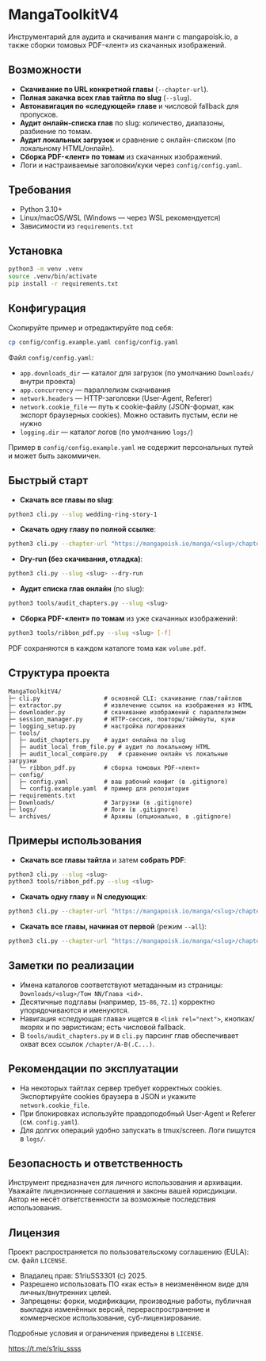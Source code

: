 # MangaToolkitV4

Инструментарий для аудита и скачивания манги с mangapoisk.io, а также сборки томовых PDF-«лент» из скачанных изображений.

## Возможности

- __Скачивание по URL конкретной главы__ (`--chapter-url`).
- __Полная закачка всех глав тайтла по slug__ (`--slug`).
- __Автонавигация по «следующей» главе__ и числовой fallback для пропусков.
- __Аудит онлайн-списка глав__ по slug: количество, диапазоны, разбиение по томам.
- __Аудит локальных загрузок__ и сравнение с онлайн-списком (по локальному HTML/онлайн).
- __Сборка PDF-«лент» по томам__ из скачанных изображений.
- Логи и настраиваемые заголовки/куки через `config/config.yaml`.

## Требования

- Python 3.10+
- Linux/macOS/WSL (Windows — через WSL рекомендуется)
- Зависимости из `requirements.txt`

## Установка

```bash
python3 -m venv .venv
source .venv/bin/activate
pip install -r requirements.txt
```

## Конфигурация

Скопируйте пример и отредактируйте под себя:

```bash
cp config/config.example.yaml config/config.yaml
```

Файл `config/config.yaml`:
- `app.downloads_dir` — каталог для загрузок (по умолчанию `Downloads/` внутри проекта)
- `app.concurrency` — параллелизм скачивания
- `network.headers` — HTTP-заголовки (User-Agent, Referer)
- `network.cookie_file` — путь к cookie-файлу (JSON-формат, как экспорт браузерных cookies). Можно оставить пустым, если не нужно
- `logging.dir` — каталог логов (по умолчанию `logs/`)

Пример в `config/config.example.yaml` не содержит персональных путей и может быть закоммичен.

## Быстрый старт

- __Скачать все главы по slug__:

```bash
python3 cli.py --slug wedding-ring-story-1
```

- __Скачать одну главу по полной ссылке__:

```bash
python3 cli.py --chapter-url "https://mangapoisk.io/manga/<slug>/chapter/15-1"
```

- __Dry-run (без скачивания, отладка)__:

```bash
python3 cli.py --slug <slug> --dry-run
```

- __Аудит списка глав онлайн__ (по slug):

```bash
python3 tools/audit_chapters.py --slug <slug>
```

- __Сборка PDF-«лент» по томам__ из уже скачанных изображений:

```bash
python3 tools/ribbon_pdf.py --slug <slug> [-f]
```

PDF сохраняются в каждом каталоге тома как `volume.pdf`.

## Структура проекта

```
MangaToolkitV4/
├─ cli.py                  # основной CLI: скачивание глав/тайтлов
├─ extractor.py            # извлечение ссылок на изображения из HTML
├─ downloader.py           # скачивание изображений с параллелизмом
├─ session_manager.py      # HTTP-сессия, повторы/таймауты, куки
├─ logging_setup.py        # настройка логирования
├─ tools/
│  ├─ audit_chapters.py    # аудит онлайна по slug
│  ├─ audit_local_from_file.py # аудит по локальному HTML
│  ├─ audit_local_compare.py   # сравнение онлайн vs локальные загрузки
│  └─ ribbon_pdf.py        # сборка томовых PDF-«лент»
├─ config/
│  ├─ config.yaml          # ваш рабочий конфиг (в .gitignore)
│  └─ config.example.yaml  # пример для репозитория
├─ requirements.txt
├─ Downloads/              # Загрузки (в .gitignore)
├─ logs/                   # Логи (в .gitignore)
└─ archives/               # Архивы (опционально, в .gitignore)
```

## Примеры использования

- __Скачать все главы тайтла__ и затем __собрать PDF__:

```bash
python3 cli.py --slug <slug>
python3 tools/ribbon_pdf.py --slug <slug>
```

- __Скачать одну главу__ и __N следующих__:

```bash
python3 cli.py --chapter-url "https://mangapoisk.io/manga/<slug>/chapter/12-3" --auto-next 5
```

- __Скачать все главы, начиная от первой__ (режим `--all`):

```bash
python3 cli.py --chapter-url "https://mangapoisk.io/manga/<slug>/chapter/1-1" --all
```

## Заметки по реализации

- Имена каталогов соответствуют метаданным из страницы: `Downloads/<slug>/Том NN/Глава <id>`.
- Десятичные подглавы (например, `15-86`, `72.1`) корректно упорядочиваются и именуются.
- Навигация «следующая глава» ищется в `<link rel="next">`, кнопках/якорях и по эвристикам; есть числовой fallback.
- В `tools/audit_chapters.py` и в `cli.py` парсинг глав обеспечивает охват всех ссылок `/chapter/A-B(.C...)`.

## Рекомендации по эксплуатации

- На некоторых тайтлах сервер требует корректных cookies. Экспортируйте cookies браузера в JSON и укажите `network.cookie_file`.
- При блокировках используйте правдоподобный User-Agent и Referer (см. `config.yaml`).
- Для долгих операций удобно запускать в tmux/screen. Логи пишутся в `logs/`.

## Безопасность и ответственность

Инструмент предназначен для личного использования и архивации. Уважайте лицензионные соглашения и законы вашей юрисдикции. Автор не несёт ответственности за возможные последствия использования.

## Лицензия

Проект распространяется по пользовательскому соглашению (EULA): см. файл `LICENSE`.

- Владалец прав: S1riuSS3301 (c) 2025.
- Разрешено использовать ПО «как есть» в неизменённом виде для личных/внутренних целей.
- Запрещены: форки, модификации, производные работы, публичная выкладка изменённых версий, перераспространение и коммерческое использование, суб-лицензирование.

Подробные условия и ограничения приведены в `LICENSE`.


https://t.me/s1riu_ssss
